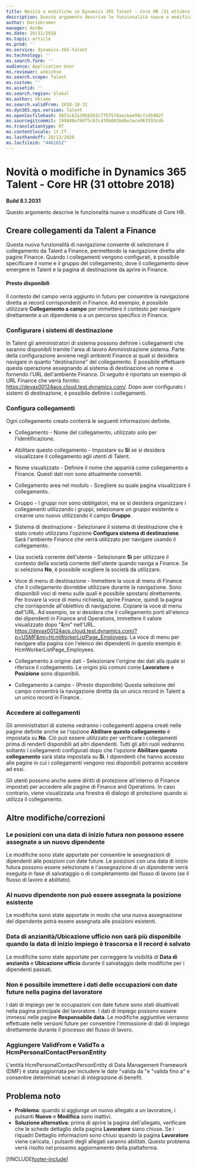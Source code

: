 ```yaml
---
title: Novità o modifiche in Dynamics 365 Talent - Core HR (31 ottobre 2018)
description: Questo argomento descrive le funzionalità nuove o modificate di Microsoft Dynamics 365 Talent - Core HR.
author: Darinkramer
manager: AnnBe
ms.date: 10/31/2018
ms.topic: article
ms.prod: ''
ms.service: dynamics-365-talent
ms.technology: ''
ms.search.form: ''
audience: Application User
ms.reviewer: anbichse
ms.search.scope: Talent
ms.custom: ''
ms.assetid: ''
ms.search.region: Global
ms.author: dkrame
ms.search.validFrom: 2018-10-31
ms.dyn365.ops.version: Talent
ms.openlocfilehash: 4851c62a19bb562c7f5f578aecbae99cfcdb982f
ms.sourcegitcommit: 199848e78df5cb7c439b001bdbe1ece963593cdb
ms.translationtype: HT
ms.contentlocale: it-IT
ms.lasthandoff: 10/13/2020
ms.locfileid: "4461652"
---
```

# <a name="whats-new-or-changed-in-dynamics-365-talent---core-hr-october-31-2018"></a>Novità o modifiche in Dynamics 365 Talent - Core HR (31 ottobre 2018)

**Build 8.1.2031**

Questo argomento descrive le funzionalità nuove o modificate di Core HR.

## <a name="create-links-from-talent-to-finance"></a>Creare collegamenti da Talent a Finance
Questa nuova funzionalità di navigazione consente di selezionare il collegamento da Talent a Finance, permettendo la navigazione diretta alle pagine Finance. Quando i collegamenti vengono configurati, è possibile specificare il nome e il gruppo del collegamento, dove il collegamento deve emergere in Talent e la pagina di destinazione da aprire in Finance.

#### <a name="coming-soon"></a>Presto disponibili
Il contesto del campo verrà aggiunto in futuro per consentire la navigazione diretta ai record corrispondenti in Finance. Ad esempio, è possibile utilizzare **Collegamento a campo** per immettere il contesto per navigare direttamente a un dipendente o a un percorso specifico in Finance.

### <a name="configure-target-systems"></a>Configurare i sistemi di destinazione

In Talent gli amministratori di sistema possono definire i collegamenti che saranno disponibili tramite l'area di lavoro Amministrazione sistema. Parte della configurazione avviene negli ambienti Finance ai quali si desidera navigare in quanto "destinazione" del collegamento. È possibile effettuare questa operazione assegnando al sistema di destinazione un nome e fornendo l'URL dell'ambiente Finance. Di seguito è riportato un esempio di URL Finance che verrà fornito: https://devax00124aos.cloud.test.dynamics.com/. Dopo aver configurato i sistemi di destinazione, è possibile definire i collegamenti.

### <a name="configure-links"></a>Configura collegamenti

Ogni collegamento creato conterrà le seguenti informazioni definite.

- Collegamento - Nome del collegamento, utilizzato solo per l'identificazione.

- Abilitare questo collegamento - Impostare su **Sì** se si desidera visualizzare il collegamento agli utenti di Talent.

- Nome visualizzato - Definire il nome che apparirà come collegamento a Finance. Questi dati non sono attualmente convertiti.

- Collegamento area nel modulo - Scegliere su quale pagina visualizzare il collegamento.

- Gruppo - I gruppi non sono obbligatori, ma se si desidera organizzare i collegamenti utilizzando i gruppi, selezionare un gruppo esistente o crearne uno nuovo utilizzando il campo **Gruppo**.

- Sistema di destinazione - Selezionare il sistema di destinazione che è stato creato utilizzano l'opzione **Configura sistema di destinazione**. Sarà l'ambiente Finance che verrà utilizzato per navigare usando il collegamento.

- Usa società corrente dell'utente - Selezionare **Sì** per utilizzare il contesto della società corrente dell'utente quando naviga a Finance. Se si seleziona **No**, è possibile scegliere la società da utilizzare.

- Voce di menu di destinazione - Immettere la voce di menu di Finance che il collegamento dovrebbe utilizzare durante la navigazione. Sono disponibili voci di menu sulle quali è possibile spostarsi direttamente. Per trovare la voce di menu richiesta, aprire Finance, quindi la pagina che corrisponde all'obiettivo di navigazione. Copiare la voce di menu dall'URL. Ad esempio, se si desidera che il collegamento porti all'elenco dei dipendenti in Finance and Operations, immettere il valore visualizzato dopo "&mi" nell'URL. https://devax00124aos.cloud.test.dynamics.com/?p=USMF&mi=HcmWorkerListPage_Employees. La voce di menu per navigare alla pagina con l'elenco dei dipendenti in questo esempio è: HcmWorkerListPage_Employees.

- Collegamento a origine dati - Selezionare l'origine dei dati alla quale si riferisce il collegamento. Le origini più comuni come **Lavoratore** e **Posizione** sono disponibili.

- Collegamento a campo - (Presto disponibile) Questa selezione del campo consentirà la navigazione diretta da un unico record in Talent a un unico record in Finance.

### <a name="access-to-links"></a>Accedere ai collegamenti

Gli amministratori di sistema vedranno i collegamenti appena creati nelle pagine definite anche se l'opzione **Abilitare questo collegamento** è impostata su **No**. Ciò può essere utilizzato per verificare i collegamenti prima di renderli disponibili ad altri dipendenti. Tutti gli altri ruoli vedranno soltanto i collegamenti configurati dopo che l'opzione **Abilitare questo collegamento** sarà stata impostata su **Sì**. I dipendenti che hanno accesso alle pagine in cui i collegamenti vengono resi disponibili potranno accedere ad essi.

Gli utenti possono anche avere diritti di protezione all'interno di Finance impostati per accedere alle pagine di Finance and Operations. In caso contrario, viene visualizzata una finestra di dialogo di protezione quando si utilizza il collegamento.


## <a name="other-changesfixes"></a>Altre modifiche/correzioni

### <a name="positions-with-a-future-start-date-cannot-be-assigned-to-a-new-employee"></a>Le posizioni con una data di inizio futura non possono essere assegnate a un nuovo dipendente

Le modifiche sono state apportate per consentire le assegnazioni di dipendenti alle posizioni con date future. Le posizioni con una data di inizio futura possono essere selezionate e l'assegnazione di un dipendente verrà eseguita in fase di salvataggio o di completamento del flusso di lavoro (se il flusso di lavoro è abilitato).

### <a name="new-employee-cannot-be-assigned-existing-position"></a>Al nuovo dipendente non può essere assegnata la posizione esistente

Le modifiche sono state apportate in modo che una nuova assegnazione del dipendente potrà essere assegnata alle posizioni esistenti.

### <a name="seniority-dateoffice-location-disappears-when-the-employment-start-date-is-in-the-past-and-the-record-is-saved"></a>Data di anzianità/Ubicazione ufficio non sarà più disponibile quando la data di inizio impiego è trascorsa e il record è salvato

Le modifiche sono state apportate per correggere la visibiltà di **Data di anzianità** e **Ubicazione ufficio** durante il salvataggio delle modifiche per i dipendenti passati.

### <a name="cant-enter-data-for-future-dated-employments-on-the-worker-page"></a>Non è possibile immettere i dati delle occupazioni con date future nella pagina del lavoratore

I dati di impiego per le occupazioni con date future sono stati disattivati nella pagina principale del lavoratore. I dati di impiego possono essere immessi nelle pagine **Responsabile data**. Le modifiche aggiuntive verranno effettuate nelle versioni future per consentire l'immissione di dati di impiego direttamente durante il processo del flusso di lavoro.

### <a name="add-validfrom-and-validto-to-hcmpersonalcontactpersonentity"></a>Aggiungere ValidFrom e ValidTo a HcmPersonalContactPersonEntity

L'entità HcmPersonalContactPersonEntity di Data Management Framework (DMF) è stata aggiornata per includere le date "valida da "e "valida fino a" e consentire determinati scenari di integrazione di benefit. 

## <a name="known-issue"></a>Problema noto
- **Problema**: quando si aggiunge un nuovo allegato a un lavoratore, i pulsanti **Nuovo** e **Modifica** sono inattivi. 
- **Soluzione alternativa:** prima di aprire la pagina dell'allegato, verificare che le schede dettaglio della pagina **Lavoratore** siano chiuse. Se i riquadri Dettaglio informazioni sono chiusi quando la pagina **Lavoratore** viene caricata, i pulsanti degli allegati saranno abilitati. Questo problema verrà risolto nel prossimo aggiornamento della piattaforma.


[!INCLUDE[footer-include](../includes/footer-banner.md)]